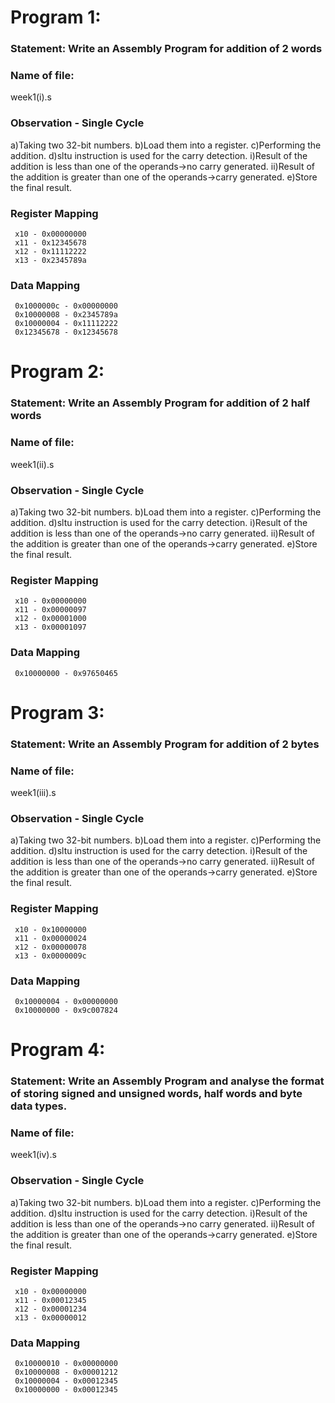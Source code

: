 # Program 1: 
### Statement: Write an Assembly Program for addition of 2 words

### Name of file:
week1(i).s

### Observation - Single Cycle
a)Taking two 32-bit numbers.
b)Load them into a register.
c)Performing the addition.
d)sltu instruction is used for the carry detection.
      i)Result of the addition is less than one of the operands->no carry generated.
      ii)Result of the addition is greater than one of the operands->carry generated.
e)Store the final result.
 
### Register Mapping
     x10 - 0x00000000
     x11 - 0x12345678
     x12 - 0x11112222
     x13 - 0x2345789a

### Data Mapping
     0x1000000c - 0x00000000
     0x10000008 - 0x2345789a
     0x10000004 - 0x11112222
     0x12345678 - 0x12345678


# Program 2: 
### Statement: Write an Assembly Program for addition of 2 half words

### Name of file:
week1(ii).s

### Observation - Single Cycle
a)Taking two 32-bit numbers.
b)Load them into a register.
c)Performing the addition.
d)sltu instruction is used for the carry detection.
      i)Result of the addition is less than one of the operands->no carry generated.
      ii)Result of the addition is greater than one of the operands->carry generated.
e)Store the final result.
 
### Register Mapping
     x10 - 0x00000000
     x11 - 0x00000097
     x12 - 0x00001000
     x13 - 0x00001097

### Data Mapping
     0x10000000 - 0x97650465


# Program 3: 
### Statement: Write an Assembly Program for addition of 2 bytes

### Name of file:
week1(iii).s

### Observation - Single Cycle
a)Taking two 32-bit numbers.
b)Load them into a register.
c)Performing the addition.
d)sltu instruction is used for the carry detection.
      i)Result of the addition is less than one of the operands->no carry generated.
      ii)Result of the addition is greater than one of the operands->carry generated.
e)Store the final result.
 
### Register Mapping
     x10 - 0x10000000
     x11 - 0x00000024
     x12 - 0x00000078
     x13 - 0x0000009c

### Data Mapping
     0x10000004 - 0x00000000
     0x10000000 - 0x9c007824


# Program 4: 
### Statement: Write an Assembly Program and analyse the format of storing signed and unsigned words, half words and byte data types.

### Name of file:
week1(iv).s

### Observation - Single Cycle
a)Taking two 32-bit numbers.
b)Load them into a register.
c)Performing the addition.
d)sltu instruction is used for the carry detection.
      i)Result of the addition is less than one of the operands->no carry generated.
      ii)Result of the addition is greater than one of the operands->carry generated.
e)Store the final result.
 
### Register Mapping
     x10 - 0x00000000
     x11 - 0x00012345
     x12 - 0x00001234
     x13 - 0x00000012

### Data Mapping
     0x10000010 - 0x00000000
     0x10000008 - 0x00001212
     0x10000004 - 0x00012345
     0x10000000 - 0x00012345
